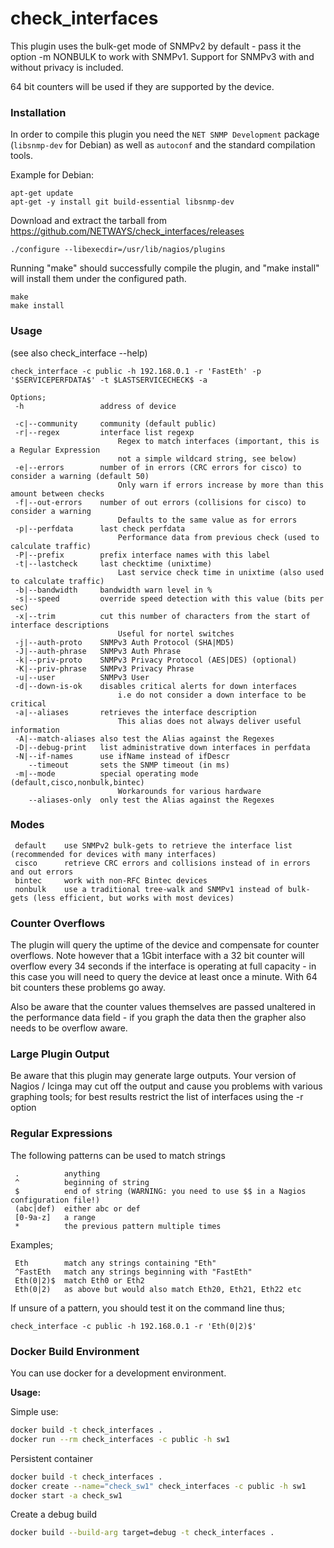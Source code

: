 check_interfaces
================

This plugin uses the bulk-get mode of SNMPv2 by default - pass it the option -m NONBULK to work with SNMPv1. Support for SNMPv3 with and without privacy is included.

64 bit counters will be used if they are supported by the device.


### Installation

In order to compile this plugin you need the `NET SNMP Development` package
(`libsnmp-dev` for Debian) as well as `autoconf` and the standard compilation tools.

Example for Debian:

```
apt-get update
apt-get -y install git build-essential libsnmp-dev
```

Download and extract the tarball from https://github.com/NETWAYS/check_interfaces/releases

```
./configure --libexecdir=/usr/lib/nagios/plugins
```

Running "make" should successfully compile the plugin, and "make install" will install them under
the configured path.

```
make
make install
```

### Usage


(see also check_interface --help)

    check_interface -c public -h 192.168.0.1 -r 'FastEth' -p '$SERVICEPERFDATA$' -t $LASTSERVICECHECK$ -a

    Options;
     -h                 address of device

     -c|--community     community (default public)
     -r|--regex         interface list regexp
                            Regex to match interfaces (important, this is a Regular Expression
                            not a simple wildcard string, see below)
     -e|--errors        number of in errors (CRC errors for cisco) to consider a warning (default 50)
                            Only warn if errors increase by more than this amount between checks
     -f|--out-errors    number of out errors (collisions for cisco) to consider a warning
                            Defaults to the same value as for errors
     -p|--perfdata      last check perfdata
                            Performance data from previous check (used to calculate traffic)
     -P|--prefix        prefix interface names with this label
     -t|--lastcheck     last checktime (unixtime)
                            Last service check time in unixtime (also used to calculate traffic)
     -b|--bandwidth     bandwidth warn level in %
     -s|--speed         override speed detection with this value (bits per sec)
     -x|--trim          cut this number of characters from the start of interface descriptions
                            Useful for nortel switches
     -j|--auth-proto    SNMPv3 Auth Protocol (SHA|MD5)
     -J|--auth-phrase   SNMPv3 Auth Phrase
     -k|--priv-proto    SNMPv3 Privacy Protocol (AES|DES) (optional)
     -K|--priv-phrase   SNMPv3 Privacy Phrase
     -u|--user          SNMPv3 User
     -d|--down-is-ok    disables critical alerts for down interfaces
                            i.e do not consider a down interface to be critical
     -a|--aliases       retrieves the interface description
                            This alias does not always deliver useful information
     -A|--match-aliases also test the Alias against the Regexes
     -D|--debug-print   list administrative down interfaces in perfdata
     -N|--if-names      use ifName instead of ifDescr
        --timeout       sets the SNMP timeout (in ms)
     -m|--mode          special operating mode (default,cisco,nonbulk,bintec)
                            Workarounds for various hardware
        --aliases-only  only test the Alias against the Regexes


### Modes

     default    use SNMPv2 bulk-gets to retrieve the interface list (recommended for devices with many interfaces)
     cisco      retrieve CRC errors and collisions instead of in errors and out errors
     bintec     work with non-RFC Bintec devices
     nonbulk    use a traditional tree-walk and SNMPv1 instead of bulk-gets (less efficient, but works with most devices)


### Counter Overflows

The plugin will query the uptime of the device and compensate for counter overflows.
Note however that a 1Gbit interface with a 32 bit counter will overflow every 34 seconds
if the interface is operating at full capacity - in this case you will need to query the
device at least once a minute.  With 64 bit counters these problems go away.

Also be aware that the counter values themselves are passed unaltered in the performance
data field - if you graph the data then the grapher also needs to be overflow aware.


### Large Plugin Output


Be aware that this plugin may generate large outputs.  Your version of Nagios / Icinga may cut off the output and cause you problems with various graphing tools; for best results restrict the list of interfaces using the -r option

### Regular Expressions

The following patterns can be used to match strings

     .          anything
     ^          beginning of string
     $          end of string (WARNING: you need to use $$ in a Nagios configuration file!)
     (abc|def)  either abc or def
     [0-9a-z]   a range
     *          the previous pattern multiple times


Examples;

     Eth        match any strings containing "Eth"
     ^FastEth   match any strings beginning with "FastEth"
     Eth(0|2)$  match Eth0 or Eth2
     Eth(0|2)   as above but would also match Eth20, Eth21, Eth22 etc

If unsure of a pattern, you should test it on the command line thus;

    check_interface -c public -h 192.168.0.1 -r 'Eth(0|2)$'

### Docker Build Environment

You can use docker for a development environment.

**Usage:**

Simple use:

```sh
docker build -t check_interfaces .
docker run --rm check_interfaces -c public -h sw1
```

Persistent container

```sh
docker build -t check_interfaces .
docker create --name="check_sw1" check_interfaces -c public -h sw1
docker start -a check_sw1
```

Create a debug build

```sh
docker build --build-arg target=debug -t check_interfaces .
```
